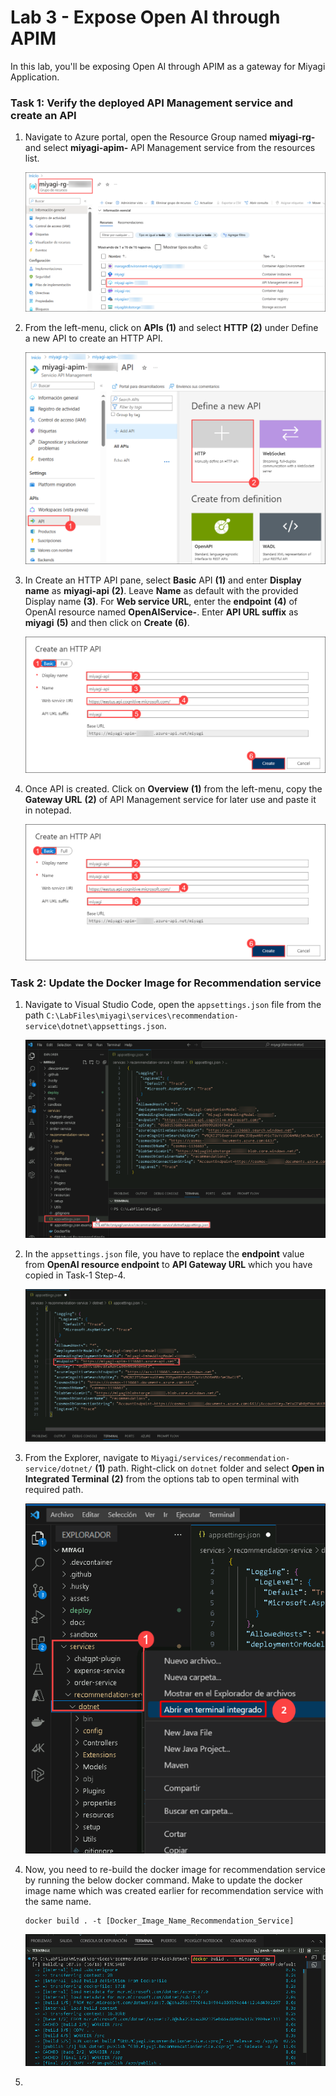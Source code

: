 # Lab 3 - Expose Open AI through APIM

In this lab, you'll be exposing Open AI through APIM as a gateway for Miyagi Application.

### Task 1: Verify the deployed API Management service and create an API

1. Navigate to Azure portal, open the Resource Group named **miyagi-rg-<inject key="DeploymentID" enableCopy="false"/>**  and select **miyagi-apim-<inject key="DeploymentID" enableCopy="false"/>** API Management service from the resources list.

   ![](./Media/lab3-t1-s1.png)

1. From the left-menu, click on **APIs** **(1)** and select **HTTP** **(2)** under Define a new API to create an HTTP API.

   ![](./Media/lab3-t1-s2.png)

1. In Create an HTTP API pane, select **Basic** API **(1)** and enter **Display name** as **miyagi-api** **(2)**. Leave **Name** as default with the provided Display name **(3)**. For **Web service URL**, enter the **endpoint** **(4)** of OpenAI resource named **OpenAIService-<inject key="DeploymentID" enableCopy="false"/>**. Enter **API URL suffix** as **miyagi** **(5)** and then click on **Create** **(6)**.

   ![](./Media/lab3-t1-s3.png)

1. Once API is created. Click on **Overview** **(1)** from the left-menu, copy the **Gateway URL** **(2)** of API Management service for later use and paste it in notepad.

   ![](./Media/lab3-t1-s3.png)

### Task 2: Update the Docker Image for Recommendation service

1. Navigate to Visual Studio Code, open the `appsettings.json` file from the path `C:\LabFiles\miyagi\services\recommendation-service\dotnet\appsettings.json`.

   ![](./Media/lab3-t2-s1.png)

1. In the `appsettings.json` file, you have to replace the **endpoint** value from **OpenAI resource endpoint** to **API Gateway URL** which you have copied in Task-1 Step-4.

   ![](./Media/lab3-t2-s2.png)

1. From the Explorer, navigate to `Miyagi/services/recommendation-service/dotnet/` **(1)** path. Right-click on `dotnet` folder and select **Open in Integrated Terminal** **(2)** from the options tab to open terminal with required path.

   ![](./Media/lab3-t2-s3.png)

1. Now, you need to re-build the docker image for recommendation service by running the below docker command. Make to update the docker image name which was created earlier for recommendation service with the same name.

   ```
   docker build . -t [Docker_Image_Name_Recommendation_Service]
   ```

   ![](./Media/lab3-t2-s4.png)

1. 

